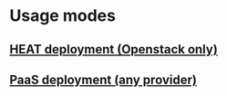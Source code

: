 
# Usage modes

## [HEAT deployment (Openstack only)](HEAT.md)



## [PaaS deployment (any provider)](IM.md)